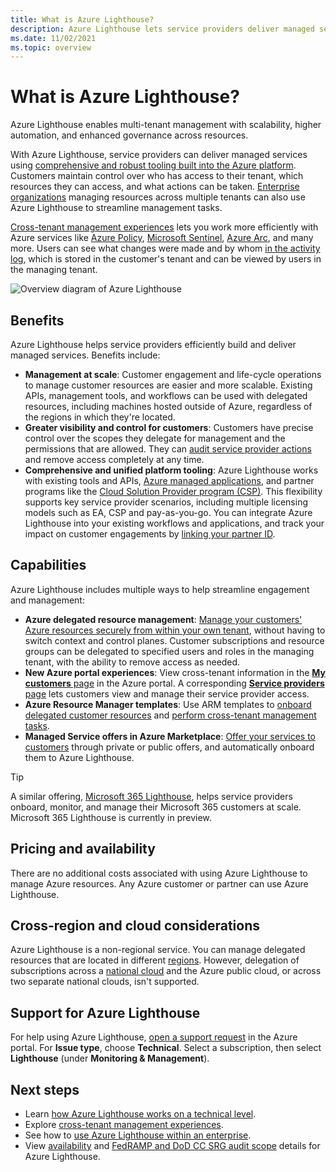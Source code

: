 ```yaml
---
title: What is Azure Lighthouse?
description: Azure Lighthouse lets service providers deliver managed services for their customers with higher automation and efficiency at scale.
ms.date: 11/02/2021
ms.topic: overview
---
```


# What is Azure Lighthouse?

Azure Lighthouse enables multi-tenant management with scalability, higher automation, and enhanced governance across resources.

With Azure Lighthouse, service providers can deliver managed services using [comprehensive and robust tooling built into the Azure platform](concepts/architecture.md). Customers maintain control over who has access to their tenant, which resources they can access, and what actions can be taken. [Enterprise organizations](concepts/enterprise.md) managing resources across multiple tenants can also use Azure Lighthouse to streamline management tasks.

[Cross-tenant management experiences](concepts/cross-tenant-management-experience.md) lets you work more efficiently with Azure services like [Azure Policy](how-to/policy-at-scale.md), [Microsoft Sentinel](how-to/manage-sentinel-workspaces.md), [Azure Arc](how-to/manage-hybrid-infrastructure-arc.md), and many more. Users can see what changes were made and by whom [in the activity log](how-to/view-service-provider-activity.md), which is stored in the customer's tenant and can be viewed by users in the managing tenant.

![Overview diagram of Azure Lighthouse](media/azure-lighthouse-overview.jpg)

## Benefits

Azure Lighthouse helps service providers efficiently build and deliver managed services. Benefits include:

- **Management at scale**: Customer engagement and life-cycle operations to manage customer resources are easier and more scalable. Existing APIs, management tools, and workflows can be used with delegated resources, including machines hosted outside of Azure, regardless of the regions in which they're located.
- **Greater visibility and control for customers**: Customers have precise control over the scopes they delegate for management and the permissions that are allowed. They can [audit service provider actions](how-to/view-service-provider-activity.md) and remove access completely at any time.
- **Comprehensive and unified platform tooling**: Azure Lighthouse works with existing tools and APIs, [Azure managed applications](concepts/managed-applications.md), and partner programs like the [Cloud Solution Provider program (CSP)](concepts/cloud-solution-provider.md). This flexibility supports key service provider scenarios, including multiple licensing models such as EA, CSP and pay-as-you-go. You can integrate Azure Lighthouse into your existing workflows and applications, and track your impact on customer engagements by [linking your partner ID](how-to/partner-earned-credit.md).

## Capabilities

Azure Lighthouse includes multiple ways to help streamline engagement and management:

- **Azure delegated resource management**: [Manage your customers' Azure resources securely from within your own tenant](concepts/architecture.md), without having to switch context and control planes. Customer subscriptions and resource groups can be delegated to specified users and roles in the managing tenant, with the ability to remove access as needed.
- **New Azure portal experiences**: View cross-tenant information in the [**My customers** page](how-to/view-manage-customers.md) in the Azure portal. A corresponding [**Service providers** page](how-to/view-manage-service-providers.md) lets customers view and manage their service provider access.
- **Azure Resource Manager templates**: Use ARM templates to [onboard delegated customer resources](how-to/onboard-customer.md) and [perform cross-tenant management tasks](samples/index.md).
- **Managed Service offers in Azure Marketplace**: [Offer your services to customers](concepts/managed-services-offers.md) through private or public offers, and automatically onboard them to Azure Lighthouse.

> [!TIP]
> A similar offering, [Microsoft 365 Lighthouse](/microsoft-365/lighthouse/m365-lighthouse-overview), helps service providers onboard, monitor, and manage their Microsoft 365 customers at scale. Microsoft 365 Lighthouse is currently in preview.

## Pricing and availability

There are no additional costs associated with using Azure Lighthouse to manage Azure resources. Any Azure customer or partner can use Azure Lighthouse.

## Cross-region and cloud considerations

Azure Lighthouse is a non-regional service. You can manage delegated resources that are located in different [regions](../availability-zones/az-overview.md#regions). However, delegation of subscriptions across a [national cloud](../active-directory/develop/authentication-national-cloud.md) and the Azure public cloud, or across two separate national clouds, isn't supported.

## Support for Azure Lighthouse

For help using Azure Lighthouse, [open a support request](..//azure-portal/supportability/how-to-create-azure-support-request.md) in the Azure portal. For **Issue type**, choose **Technical**. Select a subscription, then select **Lighthouse** (under **Monitoring & Management**).

## Next steps

- Learn [how Azure Lighthouse works on a technical level](concepts/architecture.md).
- Explore [cross-tenant management experiences](concepts/cross-tenant-management-experience.md).
- See how to [use Azure Lighthouse within an enterprise](concepts/enterprise.md).
- View [availability](https://azure.microsoft.com/global-infrastructure/services/?products=azure-lighthouse&regions=all) and [FedRAMP and DoD CC SRG audit scope](../azure-government/compliance/azure-services-in-fedramp-auditscope.md) details for Azure Lighthouse.
